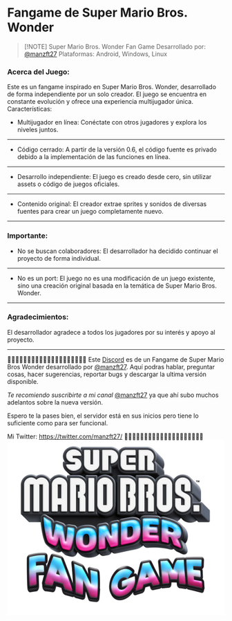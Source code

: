 # Fangame de Super Mario Bros. Wonder
> [!NOTE] Super Mario Bros. Wonder Fan Game
> Desarrollado por: [@manzft27](https://youtube.com/@manzft27)
> Plataformas: Android, Windows, Linux

### Acerca del Juego:

Este es un fangame inspirado en Super Mario Bros. Wonder, desarrollado de forma independiente por un solo creador. El juego se encuentra en constante evolución y ofrece una experiencia multijugador única.
Características:

 * Multijugador en línea: Conéctate con otros jugadores y explora los niveles juntos.
___
 * Código cerrado: A partir de la versión 0.6, el código fuente es privado debido a la implementación de las funciones en línea.
___

 * Desarrollo independiente: El juego es creado desde cero, sin utilizar assets o código de juegos oficiales.
___

 * Contenido original: El creador extrae sprites y sonidos de diversas fuentes para crear un juego completamente nuevo.
___

### Importante:

 * No se buscan colaboradores: El desarrollador ha decidido continuar el proyecto de forma individual.
___
 * No es un port: El juego no es una modificación de un juego existente, sino una creación original basada en la temática de Super Mario Bros. Wonder.
___

### Agradecimientos:
El desarrollador agradece a todos los jugadores por su interés y apoyo al proyecto.
___


🔴🔴🔴🔴🔴🔴🔴🔴🔴🔴🔴🔴🔴🔴🔴🔴🔴🔴🔴🔴
Este [Discord](https://discord.com/invite/QgQseGj8hc) es de un Fangame de Super Mario Bros Wonder desarrollado por [@manzft27](https://discord.com/invite/QgQseGj8hc). Aquí podras hablar, preguntar cosas, hacer sugerencias, reportar bugs y descargar la ultima versión disponible.

*Te recomiendo suscribirte a mi canal* [@manzft27](https://youtube.com/@manzft27) ya que ahí subo muchos adelantos sobre la nueva versión.

Espero te la pases bien, el servidor está en sus inicios pero tiene lo suficiente como para ser funcional.

Mi Twitter: https://twitter.com/manzft27/
🔴🔴🔴🔴🔴🔴🔴🔴🔴🔴🔴🔴🔴🔴🔴🔴🔴🔴🔴🔴
![SMBWONDER Fan Game](logo.png)
